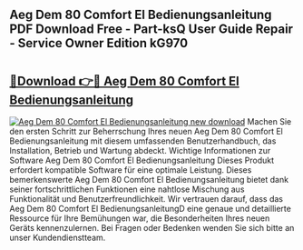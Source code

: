 ## Aeg Dem 80 Comfort El Bedienungsanleitung PDF Download Free - Part-ksQ User Guide Repair - Service Owner Edition kG970

# <h2><a href="http://df4w9l.blite.top/?on=Aeg+Dem+80+Comfort+El+Bedienungsanleitung">🔗Download 👉🔴 Aeg Dem 80 Comfort El Bedienungsanleitung</a></h2>

[![Aeg Dem 80 Comfort El Bedienungsanleitung new download](https://i.imgur.com/lujVjoI.png)](http://df4w9l.blite.top/?on=Aeg+Dem+80+Comfort+El+Bedienungsanleitung)
Machen Sie den ersten Schritt zur Beherrschung Ihres neuen Aeg Dem 80 Comfort El Bedienungsanleitung mit diesem umfassenden Benutzerhandbuch, das Installation, Betrieb und Wartung abdeckt. Wichtige Informationen zur Software Aeg Dem 80 Comfort El Bedienungsanleitung Dieses Produkt erfordert kompatible Software für eine optimale Leistung. Dieses bemerkenswerte Aeg Dem 80 Comfort El Bedienungsanleitung bietet dank seiner fortschrittlichen Funktionen eine nahtlose Mischung aus Funktionalität und Benutzerfreundlichkeit. Wir vertrauen darauf, dass das Aeg Dem 80 Comfort El BedienungsanleitungD eine genaue und detaillierte Ressource für Ihre Bemühungen war, die Besonderheiten Ihres neuen Geräts kennenzulernen. Bei Fragen oder Bedenken wenden Sie sich bitte an unser Kundendienstteam.
